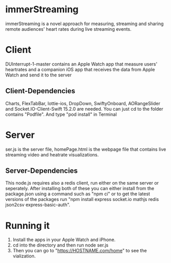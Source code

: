 # immerStreaming
immerStreaming is a novel approach for measuring, streaming and sharing remote audiences' heart rates during live streaming events. 
# Client
DUInterrupt-1-master contains an Apple Watch app that measure users' heartrates and a companion iOS app that receives the data from Apple Watch and send it to the server
## Client-Dependencies
Charts, FlexTabBar, lottie-ios, DropDown, SwiftyOnboard, AORangeSlider and Socket.IO-Client-Swift 15.2.0 are needed. You can just cd to the folder contains "Podfile". And type "pod install" in Terminal
# Server
ser.js is the server file, homePage.html is the webpage file that contains live streaming video and heatrate visualizations.
## Server-Dependencies
This node.js requires also a redis client, run either on the same server or seperately. After installing both of these you can either install from the package.json using a command such as "npm ci" or to get the latest versions of the packages run "npm install express socket.io mathjs redis json2csv express-basic-auth".
# Running it
1. Install the apps in your Apple Watch and iPhone.
2. cd into the directory and then run node ser.js
3. Then you can go to "https://HOSTNAME.com/home" to see the vialization.


